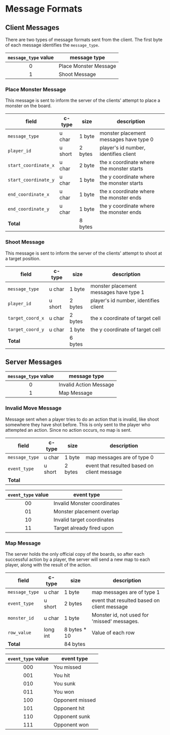 # Message Formats

## Client Messages

There are two types of message formats sent from the client. The first byte of each message identifies the `message_type`.

| `message_type` value | message type |
|:--------------------:|--------------|
| 0 | Place Monster Message |
| 1 | Shoot Message |

### Place Monster Message
This message is sent to inform the server of the clients' attempt to place a monster on the board.


| field | c-type | size | description |
|-------|--------|------|-------------|
| `message_type` | u char | 1 byte | monster placement messages have type 0 |
| `player_id` | u short | 2 bytes | player's id number, identifies client |
| `start_coordinate_x` | u char | 2 byte | the x coordinate where the monster starts |
| `start_coordinate_y` | u char | 1 byte | the y coordinate where the monster starts |
| `end_coordinate_x` | u char | 1 byte | the x coordinate where the monster ends |
| `end_coordinate_y` | u char | 1 byte | the y coordinate where the monster ends |
| **Total** | | 8 bytes | |


### Shoot Message
This message is sent to inform the server of the clients' attempt to shoot at a target position.

| field | c-type | size | description |
|-------|--------|------|-------------|
| `message_type` | u char | 1 byte | monster placement messages have type 1 |
| `player_id` | u short | 2 bytes | player's id number, identifies client |
| `target_coord_x` | u char | 2 bytes | the x coordinate of target cell |
| `target_coord_y` | u char | 1 byte | the y coordinate of target cell |
| **Total** | | 6 bytes | |

## Server Messages

| `message_type` value | message type |
|:--------------------:|--------------|
| 0 | Invalid Action Message |
| 1 | Map Message |

### Invalid Move Message
Message sent when a player tries to do an action that is invalid, like shoot somewhere they have shot before. This is only sent to the player who attempted an action. Since no action occurs, no map is sent.

| field | c-type | size | description |
|-------|--------|------|-------------|
| `message_type` | u char | 1 byte | map messages are of type 0 |
| `event_type` | u short | 2 bytes | event that resulted based on client message |
| **Total** |

| `event_type` value | event type |
|:------------------:|------------|
| 00 | Invalid Monster coordinates |
| 01 | Monster placement overlap |
| 10 | Invalid target coordinates |
| 11 | Target already fired upon |

### Map Message
The server holds the only official copy of the boards, so after each successful action by a player, the server will send a new map to each player, along with the result of the action.

| field | c-type | size | description |
|-------|--------|------|-------------|
| `message_type` | u char | 1 byte | map messages are of type 1 |
| `event_type` | u short | 2 bytes | event that resulted based on client message |
| `monster_id` | u char | 1 byte | Monster id, not used for 'missed' messages.
| `row_value` | long int | 8 bytes * 10 | Value of each row |
| **Total** | | 84 bytes | |

| `event_type` value | event type |
|:------------------:|------------|
| 000 | You missed |
| 001 | You hit |
| 010 | You sunk |
| 011 | You won |
| 100 | Opponent missed |
| 101 | Opponent hit |
| 110 | Opponent sunk |
| 111 | Opponent won |
